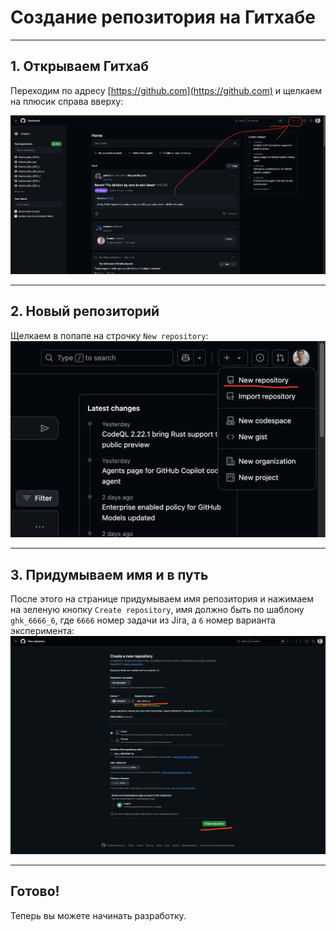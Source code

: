 # Создание репозитория на Гитхабе

---

## 1. Открываем Гитхаб

Переходим по адресу [https://github.com](https://github.com) и щелкаем на плюсик справа вверху:

![Гитхаб главная](assets/github1.png)

---

## 2. Новый репозиторий

Щелкаем в попапе на строчку `New repository`:
![Гитхаб новый репозиторий](assets/github2.png)

---

## 3. Придумываем имя и в путь

После этого на странице придумываем имя репозитория и нажимаем на зеленую кнопку `Create repository`, имя должно быть 
по шаблону `ghk_6666_6`, где `6666` номер задачи из Jira, а `6` номер варианта эксперимента:
![Гитхаб финальный пуш](assets/github3.png)

---

## Готово!

Теперь вы можете начинать разработку.
